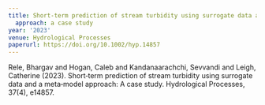 ```yaml
---
title: Short‐term prediction of stream turbidity using surrogate data and a meta‐model
  approach: a case study
year: '2023'
venue: Hydrological Processes
paperurl: https://doi.org/10.1002/hyp.14857
---
```

Rele, Bhargav and Hogan, Caleb and Kandanaarachchi, Sevvandi and Leigh, Catherine (2023). Short‐term prediction of stream turbidity using surrogate data and a meta‐model approach: A case study. Hydrological Processes, 37(4), e14857.

